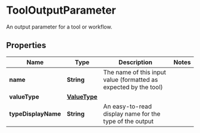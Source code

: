 

# ToolOutputParameter

An output parameter for a tool or workflow.

## Properties

| Name | Type | Description | Notes |
|------------ | ------------- | ------------- | -------------|
|**name** | **String** | The name of this input value (formatted as expected by the tool) |  |
|**valueType** | [**ValueType**](ValueType.md) |  |  |
|**typeDisplayName** | **String** | An easy-to-read display name for the type of the output |  |



